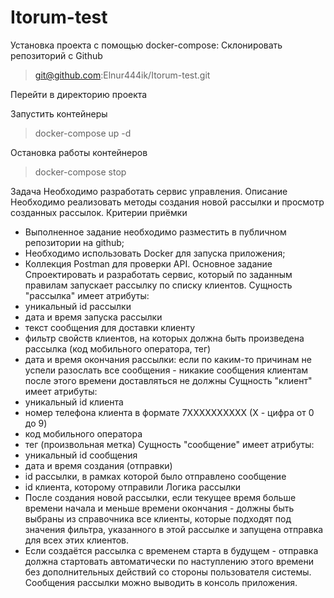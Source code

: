# Itorum-test
Установка проекта с помощью docker-compose:
Склонировать репозиторий с Github

> git@github.com:Elnur444ik/Itorum-test.git

Перейти в директорию проекта

Запустить контейнеры
> docker-compose up -d

Остановка работы контейнеров
> docker-compose stop


Задача
Необходимо разработать сервис управления.
Описание
Необходимо реализовать методы создания новой рассылки и просмотр
созданных рассылок.
Критерии приёмки
- Выполненное задание необходимо разместить в публичном репозитории на github;
- Необходимо использовать Docker для запуска приложения;
- Коллекция Postman для проверки API.
Основное задание
Спроектировать и разработать сервис, который по заданным правилам запускает
рассылку по списку клиентов.
Сущность "рассылка" имеет атрибуты:
- уникальный id рассылки
- дата и время запуска рассылки
- текст сообщения для доставки клиенту
- фильтр свойств клиентов, на которых должна быть произведена рассылка
(код мобильного оператора, тег)
- дата и время окончания рассылки: если по каким-то причинам не успели
разослать все сообщения - никакие сообщения клиентам после этого времени
доставляться не должны
Сущность "клиент" имеет атрибуты:
- уникальный id клиента
- номер телефона клиента в формате 7XXXXXXXXXX (X - цифра от 0 до 9)
- код мобильного оператора
- тег (произвольная метка)
Сущность "сообщение" имеет атрибуты:
- уникальный id сообщения
- дата и время создания (отправки)
- id рассылки, в рамках которой было отправлено сообщение
- id клиента, которому отправили
Логика рассылки
- После создания новой рассылки, если текущее время больше времени начала и
меньше времени окончания - должны быть выбраны из справочника все клиенты,
которые подходят под значения фильтра, указанного в этой рассылке и запущена
отправка для всех этих клиентов.
- Если создаётся рассылка с временем старта в будущем - отправка должна
стартовать автоматически по наступлению этого времени без дополнительных
действий со стороны пользователя системы.
Сообщения рассылки можно выводить в консоль приложения.
